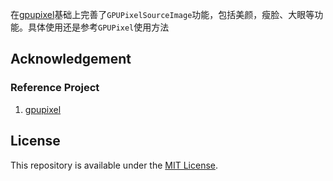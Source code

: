 在[gpupixel](https://github.com/pixpark/gpupixel/tree/main)基础上完善了`GPUPixelSourceImage`功能，包括美颜，瘦脸、大眼等功能。具体使用还是参考`GPUPixel`使用方法



## Acknowledgement
### Reference Project
1. [gpupixel](https://github.com/pixpark/gpupixel) 

## License
This repository is available under the [MIT License](https://github.com/pixpark/gpupixel?tab=MIT-1-ov-file#readme).
